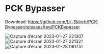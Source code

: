 # PCK Bypasser

Download: https://github.com/Lil-Skiirrtt/PCK-Bypasser/releases/tag/PCKBypasser

![Capture d’écran 2023-01-27 221307](https://user-images.githubusercontent.com/63059967/215201752-a576eaa0-a8ae-4f96-a651-c7676a011fdc.png)
![Capture d’écran 2023-01-27 221321](https://user-images.githubusercontent.com/63059967/215201787-03752436-7a54-4bcd-a4a6-586c1d44721e.png)
![Capture d’écran 2023-01-28 091751](https://user-images.githubusercontent.com/63059967/215255206-9d0f92cf-46e2-4065-9ce9-6471f1128e13.png)
